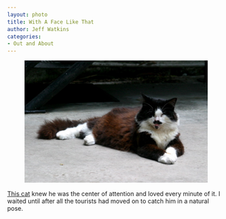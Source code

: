```yaml
---
layout: photo
title: With A Face Like That
author: Jeff Watkins
categories:
- Out and About
---
```


<figure><img class="photo" src="/photos/IMG_2045.jpg"></figure>

[This cat][1] knew he was the center of attention and loved every minute of
it. I waited until after all the tourists had moved on to catch him in a
natural pose.

   [1]: http://66.227.33.201/HTML/charlie_chaplin.htm

